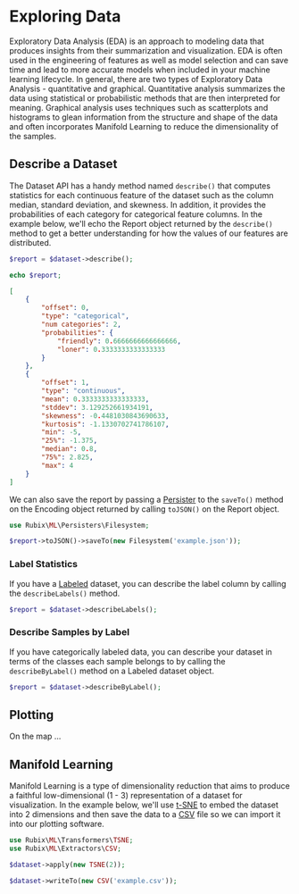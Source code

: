 # Exploring Data
Exploratory Data Analysis (EDA) is an approach to modeling data that produces insights from their summarization and visualization. EDA is often used in the engineering of features as well as model selection and can save time and lead to more accurate models when included in your machine learning lifecycle. In general, there are two types of Exploratory Data Analysis - quantitative and graphical. Quantitative analysis summarizes the data using statistical or probabilistic methods that are then interpreted for meaning. Graphical analysis uses techniques such as scatterplots and histograms to glean information from the structure and shape of the data and often incorporates Manifold Learning to reduce the dimensionality of the samples. 

## Describe a Dataset
The Dataset API has a handy method named `describe()` that computes statistics for each continuous feature of the dataset such as the column median, standard deviation, and skewness. In addition, it provides the probabilities of each category for categorical feature columns. In the example below, we'll echo the Report object returned by the `describe()` method to get a better understanding for how the values of our features are distributed.

```php
$report = $dataset->describe();

echo $report;
```

```json
[
    {
        "offset": 0,
        "type": "categorical",
        "num categories": 2,
        "probabilities": {
            "friendly": 0.6666666666666666,
            "loner": 0.3333333333333333
        }
    },
    {
        "offset": 1,
        "type": "continuous",
        "mean": 0.3333333333333333,
        "stddev": 3.129252661934191,
        "skewness": -0.4481030843690633,
        "kurtosis": -1.1330702741786107,
        "min": -5,
        "25%": -1.375,
        "median": 0.8,
        "75%": 2.825,
        "max": 4
    }
]
```

We can also save the report by passing a [Persister](persisters/api.md) to the `saveTo()` method on the Encoding object returned by calling `toJSON()` on the Report object.

```php
use Rubix\ML\Persisters\Filesystem;

$report->toJSON()->saveTo(new Filesystem('example.json'));
```

### Label Statistics
If you have a [Labeled](datasets/labeled.md) dataset, you can describe the label column by calling the `describeLabels()` method.

```php
$report = $dataset->describeLabels();
```

### Describe Samples by Label
If you have categorically labeled data, you can describe your dataset in terms of the classes each sample belongs to by calling the `describeByLabel()` method on a Labeled dataset object.

```php
$report = $dataset->describeByLabel();
```

## Plotting

On the map ...

## Manifold Learning
Manifold Learning is a type of dimensionality reduction that aims to produce a faithful low-dimensional (1 - 3) representation of a dataset for visualization. In the example below, we'll use [t-SNE](transformers/t-sne.md) to embed the dataset into 2 dimensions and then save the data to a [CSV](extractors/csv.md) file so we can import it into our plotting software.

```php
use Rubix\ML\Transformers\TSNE;
use Rubix\ML\Extractors\CSV;

$dataset->apply(new TSNE(2));

$dataset->writeTo(new CSV('example.csv'));
```
